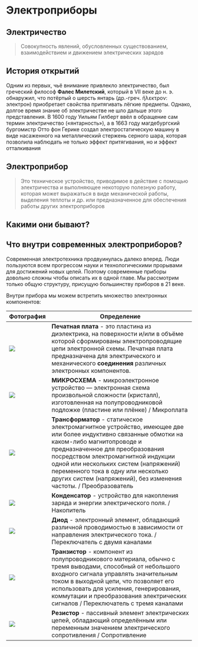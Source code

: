 # Электроприборы

## Электричество
> Совокупность явлений, обусловленных существованием, взаимодействием и движением электрических зарядов

## История открытий
Одним из первых, чьё внимание привлекло электричество, был греческий философ **Фалес Милетский**, который в VII веке до н. э. обнаружил, что потёртый о шерсть янтарь (др.-греч. ἤλεκτρον: электрон) приобретает свойства притягивать лёгкие предметы. Однако, долгое время знание об электричестве не шло дальше этого представления.
В 1600 году Уильям Гилберт ввёл в обращение сам термин электричество («янтарность»),
а в 1663 году магдебургский бургомистр Отто фон Герике создал электростатическую машину в виде насаженного на металлический стержень серного шара, которая позволила наблюдать не только эффект притягивания, но и эффект отталкивания

## Электроприбор
> Это техническое устройство, приводимое в действие с помощью электричества и выполняющее некоторую полезную работу, которая может выражаться в виде механической работы, выделения теплоты и др. или предназначенное для обеспечения работы других электроприборов

## Какими они бывают?


## Что внутри современных электроприборов?
Современная электротехника продвуинулась далеко вперед. Люди пользуются всем прогрессом науки и технологическими прорывами для достижений новых целей. Поэтому современные приборы довольно сложны чтобы описать их в одной главе. Мы рассмотрим только общую структуру, присущую большинству приборов в 21 веке.


Внутри прибора мы можем встретить множество электронных компонентов:

|Фотография|Определение|
-----------|------------
| ![](https://stiel.ru/wp-content/uploads/2015/08/pcb_micd2mc1_41.jpg) | **Печатная плата** - это пластина из диэлектрика, на поверхности и/или в объёме которой сформированы электропроводящие цепи электронной схемы. Печатная плата предназначена для электрического и механического **соединения** различных электронных компонентов. |
| ![](https://static.chipdip.ru/lib/215/DOC001215031.jpg) | **МИКРОСХЕМА** -  микроэлектронное устройство — электронная схема произвольной сложности (кристалл), изготовленная на полупроводниковой подложке (пластине или плёнке) / Микроплата|
|![](https://upload.wikimedia.org/wikipedia/commons/d/d5/Transformer_OSM_0.16.gif) | **Трансформатор**  - статическое электромагнитное устройство, имеющее две или более индуктивно связанные обмотки на каком-либо магнитопроводе и предназначенное для преобразования посредством электромагнитной индукции одной или нескольких систем (напряжений) переменного тока в одну или несколько других систем (напряжений), без изменения частоты. / Преобразователь |
| ![](https://static.chipdip.ru/lib/202/DOC001202859.jpg) | **Конденсатор** - устройство для накопления заряда и энергии электрического поля. / Накопитель |
| ![](https://static.chipdip.ru/lib/974/DOC002974719.jpg) | **Диод** -  электронный элемент, обладающий различной проводимостью в зависимости от направления электрического тока.  / Переключатель с двумя каналами |
| ![](https://images.ua.prom.st/141113517_w0_h0_1713.jpg) | **Транзистор** - компонент из полупроводникового материала, обычно с тремя выводами, способный от небольшого входного сигнала управлять значительным током в выходной цепи, что позволяет его использовать для усиления, генерирования, коммутации и преобразования электрических сигналов / Переключатель с тремя каналами |
| ![](https://static.chipdip.ru/lib/210/DOC001210615.jpg) | **Резистор** - пассивный элемент электрических цепей, обладающий определённым или переменным значением электрического сопротивления / Сопротивление |

